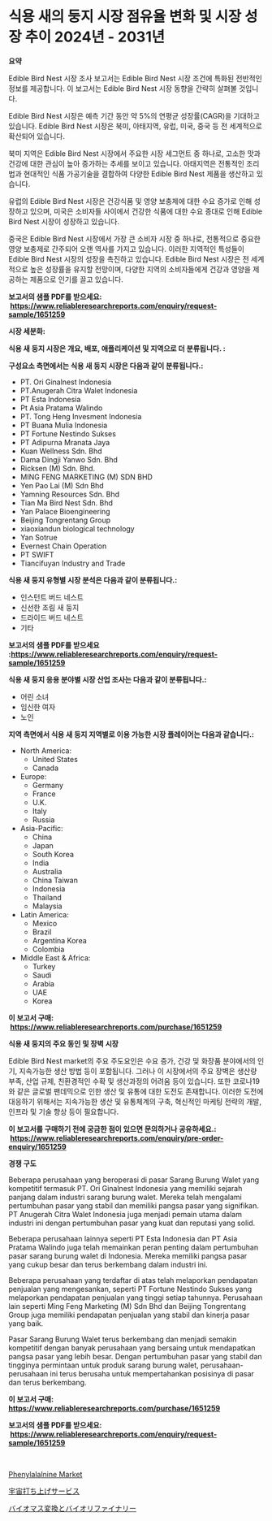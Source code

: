 <p><h1>식용 새의 둥지 시장 점유율 변화 및 시장 성장 추이 2024년 - 2031년</h1></p><p><strong>요약</strong></p>
<p><p>Edible Bird Nest 시장 조사 보고서는 Edible Bird Nest 시장 조건에 특화된 전반적인 정보를 제공합니다. 이 보고서는 Edible Bird Nest 시장 동향을 간략히 살펴볼 것입니다. </p><p>Edible Bird Nest 시장은 예측 기간 동안 약 5%의 연평균 성장률(CAGR)을 기대하고 있습니다. Edible Bird Nest 시장은 북미, 아태지역, 유럽, 미국, 중국 등 전 세계적으로 확산되어 있습니다. </p><p>북미 지역은 Edible Bird Nest 시장에서 주요한 시장 세그먼트 중 하나로, 고소한 맛과 건강에 대한 관심이 높아 증가하는 추세를 보이고 있습니다. 아태지역은 전통적인 조리법과 현대적인 식품 가공기술을 결합하여 다양한 Edible Bird Nest 제품을 생산하고 있습니다. </p><p>유럽의 Edible Bird Nest 시장은 건강식품 및 영양 보충제에 대한 수요 증가로 인해 성장하고 있으며, 미국은 소비자들 사이에서 건강한 식품에 대한 수요 증대로 인해 Edible Bird Nest 시장이 성장하고 있습니다. </p><p>중국은 Edible Bird Nest 시장에서 가장 큰 소비자 시장 중 하나로, 전통적으로 중요한 영양 보충제로 간주되어 오랜 역사를 가지고 있습니다. 이러한 지역적인 특성들이 Edible Bird Nest 시장의 성장을 촉진하고 있습니다. Edible Bird Nest 시장은 전 세계적으로 높은 성장률을 유지할 전망이며, 다양한 지역의 소비자들에게 건강과 영양을 제공하는 제품으로 인기를 끌고 있습니다.</p></p>
<p><strong>보고서의 샘플 PDF를 받으세요: &nbsp;<a href="https://www.reliableresearchreports.com/enquiry/request-sample/1651259">https://www.reliableresearchreports.com/enquiry/request-sample/1651259</a></strong></p>
<p><strong>시장 세분화:</strong></p>
<p><strong> 식용 새 둥지 시장은 개요, 배포, 애플리케이션 및 지역으로 더 분류됩니다. :</strong></p>
<p><strong>구성요소 측면에서는 식용 새 둥지 시장은 다음과 같이 분류됩니다.:</strong></p>
<p><ul><li>PT. Ori Ginalnest Indonesia</li><li>PT.Anugerah Citra Walet Indonesia</li><li>PT Esta Indonesia</li><li>Pt Asia Pratama Walindo</li><li>PT. Tong Heng Invesment Indonesia</li><li>PT Buana Mulia Indonesia</li><li>PT Fortune Nestindo Sukses</li><li>PT Adipurna Mranata Jaya</li><li>Kuan Wellness Sdn. Bhd</li><li>Dama Dingji Yanwo Sdn. Bhd</li><li>Ricksen (M) Sdn. Bhd.</li><li>MING FENG MARKETING (M) SDN BHD</li><li>Yen Pao Lai (M) Sdn Bhd</li><li>Yamning Resources Sdn. Bhd</li><li>Tian Ma Bird Nest Sdn. Bhd</li><li>Yan Palace Bioengineering</li><li>Beijing Tongrentang Group</li><li>xiaoxiandun biological technology</li><li>Yan Sotrue</li><li>Evernest Chain Operation</li><li>PT SWIFT</li><li>Tiancifuyan Industry and Trade</li></ul></p>
<p><strong> 식용 새 둥지 유형별 시장 분석은 다음과 같이 분류됩니다.:</strong></p>
<p><ul><li>인스턴트 버드 네스트</li><li>신선한 조림 새 둥지</li><li>드라이드 버드 네스트</li><li>기타</li></ul></p>
<p><strong>보고서의 샘플 PDF를 받으세요 :<a href="https://www.reliableresearchreports.com/enquiry/request-sample/1651259">https://www.reliableresearchreports.com/enquiry/request-sample/1651259</a></strong></p>
<p><strong> 식용 새 둥지 응용 분야별 시장 산업 조사는 다음과 같이 분류됩니다.:</strong></p>
<p><ul><li>어린 소녀</li><li>임신한 여자</li><li>노인</li></ul></p>
<p><strong>지역 측면에서 식용 새 둥지 지역별로 이용 가능한 시장 플레이어는 다음과 같습니다.:</strong></p>
<p><ul>
    <li>
        North America:
        <ul>
            <li>United States</li>
            <li>Canada</li>
        </ul>
    </li>
    <li>
        Europe:
        <ul>
            <li>Germany</li>
            <li>France</li>
            <li>U.K.</li>
            <li>Italy</li>
            <li>Russia</li>
        </ul>
    </li>
    <li>
        Asia-Pacific:
        <ul>
            <li>China</li>
            <li>Japan</li>
            <li>South Korea</li>
            <li>India</li>
            <li>Australia</li>
            <li>China Taiwan</li>
            <li>Indonesia</li>
            <li>Thailand</li>
            <li>Malaysia</li>
        </ul>
    </li>
    <li>
        Latin America:
        <ul>
            <li>Mexico</li>
            <li>Brazil</li>
            <li>Argentina Korea</li>
            <li>Colombia</li>
        </ul>
    </li>
    <li>
        Middle East & Africa:
        <ul>
            <li>Turkey</li>
            <li>Saudi</li>
            <li>Arabia</li>
            <li>UAE</li>
            <li>Korea</li>
        </ul>
    </li>
    </ul></p>
<p><strong>이 보고서 구매: &nbsp;<a href="https://www.reliableresearchreports.com/purchase/1651259">https://www.reliableresearchreports.com/purchase/1651259</a></strong></p>
<p><strong>식용 새 둥지의 주요 동인 및 장벽 시장</strong></p>
<p><p>Edible Bird Nest market의 주요 주도요인은 수요 증가, 건강 및 화장품 분야에서의 인기, 지속가능한 생산 방법 등이 포함됩니다. 그러나 이 시장에서의 주요 장벽은 생산량 부족, 산업 규제, 친환경적인 수확 및 생산과정의 어려움 등이 있습니다. 또한 코로나19와 같은 글로벌 팬데믹으로 인한 생산 및 유통에 대한 도전도 존재합니다. 이러한 도전에 대응하기 위해서는 지속가능한 생산 및 유통체계의 구축, 혁신적인 마케팅 전략의 개발, 인프라 및 기술 향상 등이 필요합니다.</p></p>
<p><strong>이 보고서를 구매하기 전에 궁금한 점이 있으면 문의하거나 공유하세요.: &nbsp;<a href="https://www.reliableresearchreports.com/enquiry/pre-order-enquiry/1651259">https://www.reliableresearchreports.com/enquiry/pre-order-enquiry/1651259</a></strong></p>
<p><strong>경쟁 구도</strong></p>
<p><p>Beberapa perusahaan yang beroperasi di pasar Sarang Burung Walet yang kompetitif termasuk PT. Ori Ginalnest Indonesia yang memiliki sejarah panjang dalam industri sarang burung walet. Mereka telah mengalami pertumbuhan pasar yang stabil dan memiliki pangsa pasar yang signifikan. PT Anugerah Citra Walet Indonesia juga menjadi pemain utama dalam industri ini dengan pertumbuhan pasar yang kuat dan reputasi yang solid.</p><p>Beberapa perusahaan lainnya seperti PT Esta Indonesia dan PT Asia Pratama Walindo juga telah memainkan peran penting dalam pertumbuhan pasar sarang burung walet di Indonesia. Mereka memiliki pangsa pasar yang cukup besar dan terus berkembang dalam industri ini.</p><p>Beberapa perusahaan yang terdaftar di atas telah melaporkan pendapatan penjualan yang mengesankan, seperti PT Fortune Nestindo Sukses yang melaporkan pendapatan penjualan yang tinggi setiap tahunnya. Perusahaan lain seperti Ming Feng Marketing (M) Sdn Bhd dan Beijing Tongrentang Group juga memiliki pendapatan penjualan yang stabil dan kinerja pasar yang baik.</p><p>Pasar Sarang Burung Walet terus berkembang dan menjadi semakin kompetitif dengan banyak perusahaan yang bersaing untuk mendapatkan pangsa pasar yang lebih besar. Dengan pertumbuhan pasar yang stabil dan tingginya permintaan untuk produk sarang burung walet, perusahaan-perusahaan ini terus berusaha untuk mempertahankan posisinya di pasar dan terus berkembang.</p></p>
<p><strong>이 보고서 구매: &nbsp; <a href="https://www.reliableresearchreports.com/purchase/1651259">https://www.reliableresearchreports.com/purchase/1651259</a></strong></p>
<p><strong>보고서의 샘플 PDF를 받으세요: &nbsp;<a href="https://www.reliableresearchreports.com/enquiry/request-sample/1651259">https://www.reliableresearchreports.com/enquiry/request-sample/1651259</a></strong><strong></strong></p>
<p>&nbsp;</p>
<p><p><a href="https://military-diascia-e68.notion.site/Phenylalalnine-Market-Size-Evaluating-its-Market-Trends-Growth-and-Projections-2024-2031-cc28d5edf6954f399b53cca3c41156c7">Phenylalalnine Market</a></p><p><a href="https://medium.com/@pedrogers56456/%E5%AE%87%E5%AE%99%E6%89%93%E3%81%A1%E4%B8%8A%E3%81%92%E3%82%B5%E3%83%BC%E3%83%93%E3%82%B9%E5%B8%82%E5%A0%B4%E3%83%AC%E3%83%9D%E3%83%BC%E3%83%88%E3%81%AF-%E3%81%93%E3%81%AE%E5%B8%82%E5%A0%B4%E3%81%AE%E6%9C%80%E6%96%B0%E3%81%AE%E3%83%88%E3%83%AC%E3%83%B3%E3%83%89%E3%81%A8%E6%88%90%E9%95%B7%E6%A9%9F%E4%BC%9A%E3%82%92%E6%98%8E%E3%82%89%E3%81%8B%E3%81%AB%E3%81%97%E3%81%A6%E3%81%84%E3%81%BE%E3%81%99-a1bf319e4b9d">宇宙打ち上げサービス</a></p><p><a href="https://medium.com/@annchovey2023/%E3%83%90%E3%82%A4%E3%82%AA%E3%83%9E%E3%82%B9%E5%A4%89%E6%8F%9B%E3%81%8A%E3%82%88%E3%81%B3%E3%83%90%E3%82%A4%E3%82%AA%E3%83%AA%E3%83%95%E3%82%A1%E3%82%A4%E3%83%8A%E3%83%AA%E3%83%BC%E5%B8%82%E5%A0%B4-%E7%AB%B6%E4%BA%89%E5%88%86%E6%9E%90-%E5%B8%82%E5%A0%B4%E5%8B%95%E5%90%91-%E3%81%8A%E3%82%88%E3%81%B32031%E5%B9%B4%E3%81%BE%E3%81%A7%E3%81%AE%E4%BA%88%E6%B8%AC-0d4579c4e3d7">バイオマス変換とバイオリファイナリー</a></p></p>